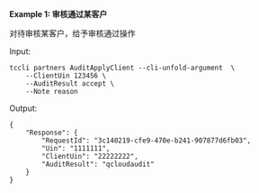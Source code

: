 **Example 1: 审核通过某客户**

对待审核某客户，给予审核通过操作

Input: 

```
tccli partners AuditApplyClient --cli-unfold-argument  \
    --ClientUin 123456 \
    --AuditResult accept \
    --Note reason
```

Output: 
```
{
    "Response": {
        "RequestId": "3c140219-cfe9-470e-b241-907877d6fb03",
        "Uin": "1111111",
        "ClientUin": "22222222",
        "AuditResult": "qcloudaudit"
    }
}
```

